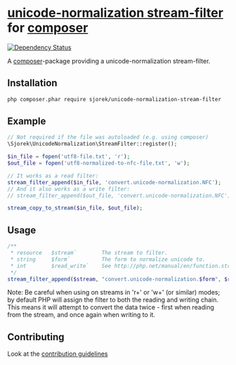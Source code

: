 # [unicode-normalization stream-filter](https://sjorek.github.io/unicode-normalization-stream-filter/) for [composer](http://getcomposer.org)

[![Dependency Status](https://gemnasium.com/badges/github.com/sjorek/unicode-normalization-stream-filter.svg)](https://gemnasium.com/github.com/sjorek/unicode-normalization-stream-filter)

A [composer](http://getcomposer.org)-package providing a unicode-normalization stream-filter.


## Installation

```bash
php composer.phar require sjorek/unicode-normalization-stream-filter
```


## Example

```php
// Not required if the file was autoloaded (e.g. using composer)
\Sjorek\UnicodeNormalization\StreamFilter::register();

$in_file = fopen('utf8-file.txt', 'r');
$out_file = fopen('utf8-normalized-to-nfc-file.txt', 'w');

// It works as a read filter:
stream_filter_append($in_file, 'convert.unicode-normalization.NFC');
// And it also works as a write filter:
// stream_filter_append($out_file, 'convert.unicode-normalization.NFC');

stream_copy_to_stream($in_file, $out_file);
```


## Usage

```php
/**
 * resource   $stream`        The stream to filter.
 * string     $form`          The form to normalize unicode to.
 * int        $read_write`    See http://php.net/manual/en/function.stream-filter-append.php
 */
stream_filter_append($stream, "convert.unicode-normalization.$form", $read_write);
```

Note: Be careful when using on streams in 'r+' or 'w+' (or similar) modes; by default PHP will assign the
filter to both the reading and writing chain. This means it will attempt to convert the data twice - first when
reading from the stream, and once again when writing to it.


## Contributing

Look at the [contribution guidelines](CONTRIBUTING.md)

